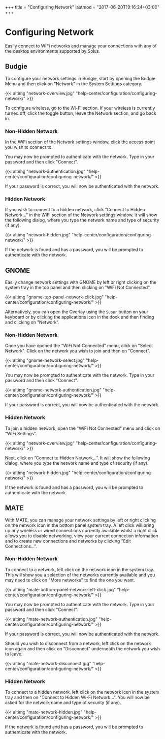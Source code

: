 +++
title = "Configuring Network"
lastmod = "2017-06-20T19:16:24+03:00"
+++
# Configuring Network

Easily connect to WiFi networks and manage your connections with any of the desktop environments supported by Solus.

## Budgie

To configure your network settings in Budgie, start by opening the Budgie Menu and then click on "Network" in the System Settings category.

{{< altimg "network-overview.jpg" "help-center/configuration/configuring-network/" >}}

To configure wireless, go to the Wi-Fi section. If your wireless is currently turned off, click the toggle button, leave the Network section, and go back in.

### Non-Hidden Network

In the WiFi section of the Network settings window, click the access point you wish to connect to.

You may now be prompted to authenticate with the network. Type in your password and then click "Connect".

{{< altimg "network-authentication.jpg" "help-center/configuration/configuring-network/" >}}

If your password is correct, you will now be authenticated with the network.

### Hidden Network

If you wish to connect to a hidden network, click “Connect to Hidden Network...” in the WiFi section of the Network settings window. It will show the following dialog, where you type the network name and type of security (if any).

{{< altimg "network-hidden.jpg" "help-center/configuration/configuring-network/" >}}

If the network is found and has a password, you will be prompted to authenticate with the network.

## GNOME

Easily change network settings with GNOME by left or right clicking on the system tray in the top panel and then clicking on "WiFi Not Connected".  

{{< altimg "gnome-top-panel-network-click.jpg" "help-center/configuration/configuring-network/" >}}

Alternatively, you can open the Overlay using the `Super` button on your keyboard or by clicking the applications icon in the dock and then finding and clicking on "Network".

### Non-Hidden Network

Once you have opened the "WiFi Not Connected" menu, click on "Select Network".  Click on the network you wish to join and then on "Connect".

{{< altimg "gnome-network-select.jpg" "help-center/configuration/configuring-network/" >}}

You may now be prompted to authenticate with the network. Type in your password and then click "Connect".

{{< altimg "gnome-network-authentication.jpg" "help-center/configuration/configuring-network/" >}}

If your password is correct, you will now be authenticated with the network.

### Hidden Network

To join a hidden network, open the "WiFi Not Connected" menu and click on "WiFi Settings".  

{{< altimg "network-overview.jpg" "help-center/configuration/configuring-network/" >}}

Next, click on “Connect to Hidden Network...”. It will show the following dialog, where you type the network name and type of security (if any).

{{< altimg "network-hidden.jpg" "help-center/configuration/configuring-network/" >}}

If the network is found and has a password, you will be prompted to authenticate with the network.

## MATE

With MATE, you can manage your network settings by left or right clicking on the network icon in the bottom panel system tray.  A left click will bring up any wireless or wired connections currently available whilst a right click allows you to disable networking, view your current connection information and to create new connections and networks by clicking "Edit Connections...".

### Non-Hidden Network

To connect to a network, left click on the network icon in the system tray.  This will show you a selection of the networks currently available and you may need to click on "More networks" to find the one you want.

{{< altimg "mate-bottom-panel-network-left-click.jpg" "help-center/configuration/configuring-network/" >}}

You may now be prompted to authenticate with the network. Type in your password and then click "Connect".

{{< altimg "mate-network-authentication.jpg" "help-center/configuration/configuring-network/" >}}

If your password is correct, you will now be authenticated with the network.

Should you wish to disconnect from a network, left click on the network icon again and then click on "Disconnect" underneath the network you wish to leave.

{{< altimg "mate-network-disconnect.jpg" "help-center/configuration/configuring-network/" >}}

### Hidden Network

To connect to a hidden network, left click on the network icon in the system tray and then on "Connect to Hidden Wi-Fi Network...".  You will now be asked for the network name and type of security (if any).

{{< altimg "mate-network-hidden.jpg" "help-center/configuration/configuring-network/" >}}

If the network is found and has a password, you will be prompted to authenticate with the network.
